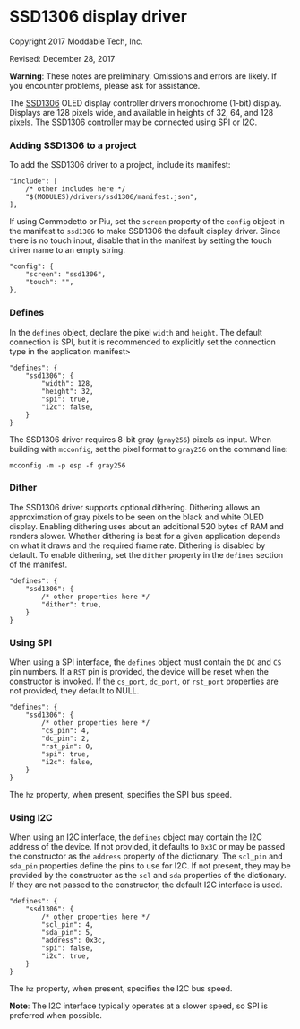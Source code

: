 # SSD1306 display driver
Copyright 2017 Moddable Tech, Inc.

Revised: December 28, 2017

**Warning**: These notes are preliminary. Omissions and errors are likely. If you encounter problems, please ask for assistance.

The [SSD1306](https://cdn-shop.adafruit.com/datasheets/SSD1306.pdf) OLED display controller drivers monochrome (1-bit) display. Displays are 128 pixels wide, and available in heights of 32, 64, and 128 pixels. The SSD1306 controller may be connected using SPI or I2C.

### Adding SSD1306 to a project
To add the SSD1306 driver to a project, include its manifest:

	"include": [
		/* other includes here */
		"$(MODULES)/drivers/ssd1306/manifest.json",
	],

If using Commodetto or Piu, set the `screen` property of the `config` object in the manifest to `ssd1306` to make SSD1306 the default display driver. Since there is no touch input, disable that in the manifest by setting the touch driver name to an empty string.

	"config": {
		"screen": "ssd1306",
		"touch": "",
	},

### Defines
In the `defines` object, declare the pixel `width` and `height`. The default connection is SPI, but it is recommended to explicitly set the connection type in the application manifest>

	"defines": {
		"ssd1306": {
			"width": 128,
			"height": 32,
			"spi": true,
			"i2c": false,
		}
	}
	
The SSD1306 driver requires 8-bit gray (`gray256`) pixels as input. When building with `mcconfig`, set the pixel format to `gray256` on the command line:

	mcconfig -m -p esp -f gray256

### Dither
The SSD1306 driver supports optional dithering. Dithering allows an approximation of gray pixels to be seen on the black and white OLED display. Enabling dithering uses about an additional 520 bytes of RAM and renders slower. Whether dithering is best for a given application depends on what it draws and the required frame rate. Dithering is disabled by default. To enable dithering, set the `dither` property in the `defines` section of the manifest.

	"defines": {
		"ssd1306": {
			/* other properties here */
			"dither": true,
		}
	}

### Using SPI
When using a SPI interface, the `defines` object must contain the `DC` and `CS` pin numbers. If a `RST` pin is provided, the device will be reset when the constructor is invoked. If the `cs_port`, `dc_port`, or `rst_port` properties are not provided, they default to NULL. 

	"defines": {
		"ssd1306": {
			/* other properties here */	
			"cs_pin": 4,
			"dc_pin": 2,
			"rst_pin": 0,
			"spi": true,
			"i2c": false,
		}
	}

The `hz` property, when present, specifies the SPI bus speed.

### Using I2C
When using an I2C interface, the `defines` object may contain the I2C address of the device. If not provided, it defaults to `0x3C` or may be passed the constructor as the `address` property of the dictionary. The `scl_pin` and `sda_pin` properties define the pins to use for I2C. If not present, they may be provided by the constructor as the `scl` and `sda` properties of the dictionary. If they are not passed to the constructor, the default I2C interface is used.

	"defines": {
		"ssd1306": {
			/* other properties here */	
			"scl_pin": 4,
			"sda_pin": 5,
			"address": 0x3c,
			"spi": false,
			"i2c": true,
		}
	}

The `hz` property, when present, specifies the I2C bus speed.

**Note**: The I2C interface typically operates at a slower speed, so SPI is preferred when possible.
